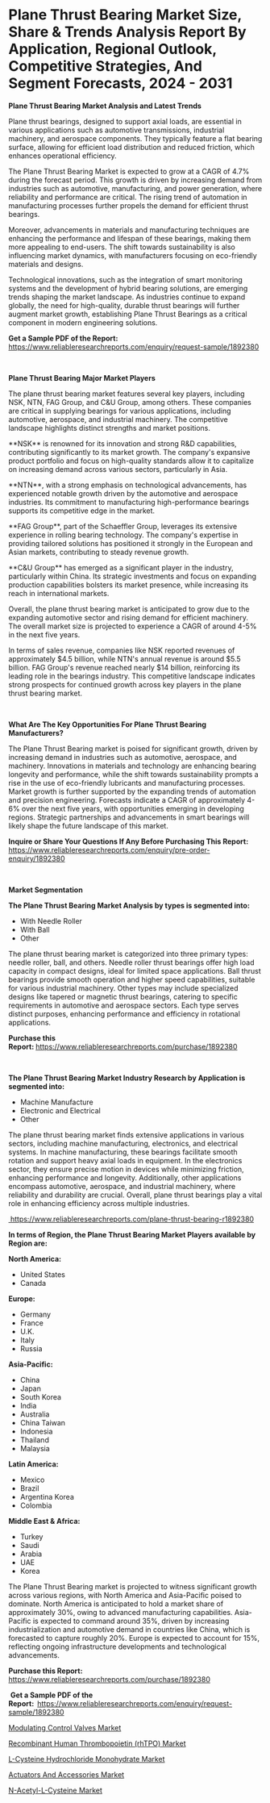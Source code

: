 <p><h1>Plane Thrust Bearing Market Size, Share & Trends Analysis Report By Application, Regional Outlook, Competitive Strategies, And Segment Forecasts, 2024 - 2031</h1></p><p><strong>Plane Thrust Bearing Market Analysis and Latest Trends</strong></p>
<p><p>Plane thrust bearings, designed to support axial loads, are essential in various applications such as automotive transmissions, industrial machinery, and aerospace components. They typically feature a flat bearing surface, allowing for efficient load distribution and reduced friction, which enhances operational efficiency.</p><p>The Plane Thrust Bearing Market is expected to grow at a CAGR of 4.7% during the forecast period. This growth is driven by increasing demand from industries such as automotive, manufacturing, and power generation, where reliability and performance are critical. The rising trend of automation in manufacturing processes further propels the demand for efficient thrust bearings.</p><p>Moreover, advancements in materials and manufacturing techniques are enhancing the performance and lifespan of these bearings, making them more appealing to end-users. The shift towards sustainability is also influencing market dynamics, with manufacturers focusing on eco-friendly materials and designs.</p><p>Technological innovations, such as the integration of smart monitoring systems and the development of hybrid bearing solutions, are emerging trends shaping the market landscape. As industries continue to expand globally, the need for high-quality, durable thrust bearings will further augment market growth, establishing Plane Thrust Bearings as a critical component in modern engineering solutions.</p></p>
<p><strong>Get a Sample PDF of the Report:&nbsp;</strong> <a href="https://www.reliableresearchreports.com/enquiry/request-sample/1892380?utm_campaign=7&utm_medium=2&utm_source=Github&utm_content=ia&utm_term=24102024&utm_id=plane-thrust-bearing">https://www.reliableresearchreports.com/enquiry/request-sample/1892380</a></p>
<p>&nbsp;</p>
<p><strong>Plane Thrust Bearing Major Market Players</strong></p>
<p><p>The plane thrust bearing market features several key players, including NSK, NTN, FAG Group, and C&U Group, among others. These companies are critical in supplying bearings for various applications, including automotive, aerospace, and industrial machinery. The competitive landscape highlights distinct strengths and market positions.</p><p>**NSK** is renowned for its innovation and strong R&D capabilities, contributing significantly to its market growth. The company's expansive product portfolio and focus on high-quality standards allow it to capitalize on increasing demand across various sectors, particularly in Asia.</p><p>**NTN**, with a strong emphasis on technological advancements, has experienced notable growth driven by the automotive and aerospace industries. Its commitment to manufacturing high-performance bearings supports its competitive edge in the market.</p><p>**FAG Group**, part of the Schaeffler Group, leverages its extensive experience in rolling bearing technology. The company's expertise in providing tailored solutions has positioned it strongly in the European and Asian markets, contributing to steady revenue growth.</p><p>**C&U Group** has emerged as a significant player in the industry, particularly within China. Its strategic investments and focus on expanding production capabilities bolsters its market presence, while increasing its reach in international markets.</p><p>Overall, the plane thrust bearing market is anticipated to grow due to the expanding automotive sector and rising demand for efficient machinery. The overall market size is projected to experience a CAGR of around 4-5% in the next five years.</p><p>In terms of sales revenue, companies like NSK reported revenues of approximately $4.5 billion, while NTN's annual revenue is around $5.5 billion. FAG Group's revenue reached nearly $14 billion, reinforcing its leading role in the bearings industry. This competitive landscape indicates strong prospects for continued growth across key players in the plane thrust bearing market.</p></p>
<p>&nbsp;</p>
<p><strong>What Are The Key Opportunities For Plane Thrust Bearing Manufacturers?</strong></p>
<p><p>The Plane Thrust Bearing market is poised for significant growth, driven by increasing demand in industries such as automotive, aerospace, and machinery. Innovations in materials and technology are enhancing bearing longevity and performance, while the shift towards sustainability prompts a rise in the use of eco-friendly lubricants and manufacturing processes. Market growth is further supported by the expanding trends of automation and precision engineering. Forecasts indicate a CAGR of approximately 4-6% over the next five years, with opportunities emerging in developing regions. Strategic partnerships and advancements in smart bearings will likely shape the future landscape of this market.</p></p>
<p><strong>Inquire or Share Your Questions If Any Before Purchasing This Report:</strong> <a href="https://www.reliableresearchreports.com/enquiry/pre-order-enquiry/1892380?utm_campaign=7&utm_medium=2&utm_source=Github&utm_content=ia&utm_term=24102024&utm_id=plane-thrust-bearing">https://www.reliableresearchreports.com/enquiry/pre-order-enquiry/1892380</a></p>
<p>&nbsp;</p>
<p><strong>Market Segmentation</strong></p>
<p><strong>The Plane Thrust Bearing Market Analysis by types is segmented into:</strong></p>
<p><ul><li>With Needle Roller</li><li>With Ball</li><li>Other</li></ul></p>
<p><p>The plane thrust bearing market is categorized into three primary types: needle roller, ball, and others. Needle roller thrust bearings offer high load capacity in compact designs, ideal for limited space applications. Ball thrust bearings provide smooth operation and higher speed capabilities, suitable for various industrial machinery. Other types may include specialized designs like tapered or magnetic thrust bearings, catering to specific requirements in automotive and aerospace sectors. Each type serves distinct purposes, enhancing performance and efficiency in rotational applications.</p></p>
<p><strong>Purchase this Report:&nbsp;</strong><a href="https://www.reliableresearchreports.com/purchase/1892380?utm_campaign=7&utm_medium=2&utm_source=Github&utm_content=ia&utm_term=24102024&utm_id=plane-thrust-bearing">https://www.reliableresearchreports.com/purchase/1892380</a></p>
<p>&nbsp;</p>
<p><strong>The Plane Thrust Bearing Market Industry Research by Application is segmented into:</strong></p>
<p><ul><li>Machine Manufacture</li><li>Electronic and Electrical</li><li>Other</li></ul></p>
<p><p>The plane thrust bearing market finds extensive applications in various sectors, including machine manufacturing, electronics, and electrical systems. In machine manufacturing, these bearings facilitate smooth rotation and support heavy axial loads in equipment. In the electronics sector, they ensure precise motion in devices while minimizing friction, enhancing performance and longevity. Additionally, other applications encompass automotive, aerospace, and industrial machinery, where reliability and durability are crucial. Overall, plane thrust bearings play a vital role in enhancing efficiency across multiple industries.</p></p>
<p><a href="https://www.reliableresearchreports.com/plane-thrust-bearing-r1892380?utm_campaign=7&utm_medium=2&utm_source=Github&utm_content=ia&utm_term=24102024&utm_id=plane-thrust-bearing">&nbsp;https://www.reliableresearchreports.com/plane-thrust-bearing-r1892380</a></p>
<p><strong>In terms of Region, the Plane Thrust Bearing Market Players available by Region are:</strong></p>
<p>
    <p> <strong> North America: </strong>
        <ul>
            <li>United States</li>
            <li>Canada</li>
        </ul>
        </p> 
    <p> <strong> Europe: </strong>
        <ul>
            <li>Germany</li>
            <li>France</li>
            <li>U.K.</li>
            <li>Italy</li>
            <li>Russia</li>
        </ul>
        </p> 
    <p> <strong> Asia-Pacific: </strong>
        <ul>
            <li>China</li>
            <li>Japan</li>
            <li>South Korea</li>
            <li>India</li>
            <li>Australia</li>
            <li>China Taiwan</li>
            <li>Indonesia</li>
            <li>Thailand</li>
            <li>Malaysia</li>
        </ul>
        </p> 
    <p> <strong> Latin America: </strong>
        <ul>
            <li>Mexico</li>
            <li>Brazil</li>
            <li>Argentina Korea</li>
            <li>Colombia</li>
        </ul>
        </p> 
    <p> <strong> Middle East & Africa: </strong>
        <ul>
            <li>Turkey</li>
            <li>Saudi</li>
            <li>Arabia</li>
            <li>UAE</li>
            <li>Korea</li>
        </ul>
    </p>
    </p>
<p><p>The Plane Thrust Bearing market is projected to witness significant growth across various regions, with North America and Asia-Pacific poised to dominate. North America is anticipated to hold a market share of approximately 30%, owing to advanced manufacturing capabilities. Asia-Pacific is expected to command around 35%, driven by increasing industrialization and automotive demand in countries like China, which is forecasted to capture roughly 20%. Europe is expected to account for 15%, reflecting ongoing infrastructure developments and technological advancements.</p></p>
<p><strong>Purchase this Report: </strong><a href="https://www.reliableresearchreports.com/purchase/1892380?utm_campaign=7&utm_medium=2&utm_source=Github&utm_content=ia&utm_term=24102024&utm_id=plane-thrust-bearing">https://www.reliableresearchreports.com/purchase/1892380</a></p>
<p>&nbsp;<strong>Get a Sample PDF of the Report:&nbsp;&nbsp;</strong><a href="https://www.reliableresearchreports.com/enquiry/request-sample/1892380?utm_campaign=7&utm_medium=2&utm_source=Github&utm_content=ia&utm_term=24102024&utm_id=plane-thrust-bearing">https://www.reliableresearchreports.com/enquiry/request-sample/1892380</a></p>
<p><strong></strong></p>
<p><p><a href="https://issuu.com/reportprime-2/docs/modulating-control-valves-market-si_1cd19268386939?utm_campaign=7&utm_medium=2&utm_source=Github&utm_content=ia&utm_term=24102024&utm_id=plane-thrust-bearing">Modulating Control Valves Market</a></p><p><a href="https://www.linkedin.com/pulse/recombinant-human-thrombopoietin-rhtpo-revenue-growth-report-ph8hc?utm_campaign=7&utm_medium=2&utm_source=Github&utm_content=ia&utm_term=24102024&utm_id=plane-thrust-bearing">Recombinant Human Thrombopoietin (rhTPO) Market</a></p><p><a href="https://github.com/haydee0czminge/Market-Research-Report-List-1/blob/main/l-cysteine-hydrochloride-monohydrate-market.md?utm_campaign=7&utm_medium=2&utm_source=Github&utm_content=ia&utm_term=24102024&utm_id=plane-thrust-bearing">L-Cysteine Hydrochloride Monohydrate Market</a></p><p><a href="https://issuu.com/reportprime-2/docs/actuators-and-accessories-market-si_04ec5a2c9ae3ea?utm_campaign=7&utm_medium=2&utm_source=Github&utm_content=ia&utm_term=24102024&utm_id=plane-thrust-bearing">Actuators And Accessories Market</a></p><p><a href="https://github.com/malandranz3ggo/Market-Research-Report-List-1/blob/main/n-acetyl-l-cysteine-market.md?utm_campaign=7&utm_medium=2&utm_source=Github&utm_content=ia&utm_term=24102024&utm_id=plane-thrust-bearing">N-Acetyl-L-Cysteine Market</a></p></p>